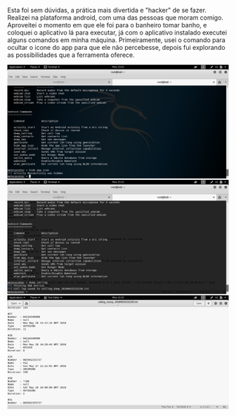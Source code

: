 <p>
Esta foi sem dúvidas, a prática mais divertida e "hacker" de se fazer. Realizei na plataforma android, com uma das pessoas que moram comigo. Aproveitei o momento em que ele foi para o banheiro tomar banho, e coloquei o aplicativo lá para executar, já com o aplicativo instalado executei alguns comandos em minha máquina. Primeiramente, usei o comando para ocultar o icone do app para que ele não percebesse, depois fui explorando as possibilidades que a ferramenta oferece.
</p>
<img src="https://github.com/cavalcantteme/Seguranca20181/blob/master/Pratica_Backdoor/imagens/kali.png"/>
<img src="https://github.com/cavalcantteme/Seguranca20181/blob/master/Pratica_Backdoor/imagens/kali02.png"/>
<img src="https://github.com/cavalcantteme/Seguranca20181/blob/master/Pratica_Backdoor/imagens/kali03.png"/>
